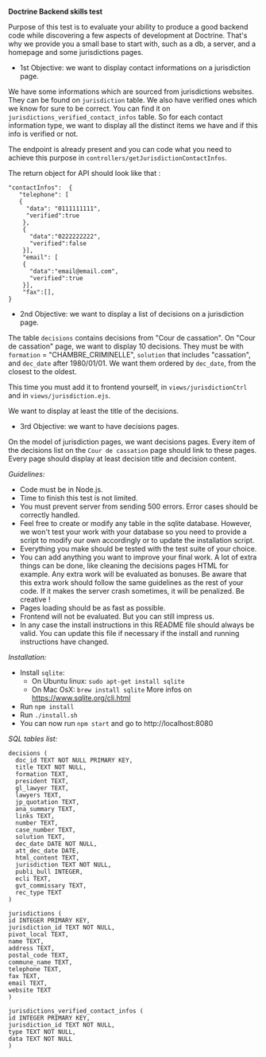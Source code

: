**Doctrine Backend skills test**

Purpose of this test is to evaluate your ability to produce a good backend code while discovering a few aspects of development at Doctrine. That's why we provide you a small base to start with, such as a db, a server, and a homepage and some jurisdictions pages.

* 1st Objective: we want to display contact informations on a jurisdiction page.

We have some informations which are sourced from jurisdictions websites. They can be found on `jurisdiction` table. We also have verified ones which we know for sure to be correct. You can find it on `jurisdictions_verified_contact_infos` table. So for each contact information type, we want to display all the distinct items we have and if this info is verified or not.

The endpoint is already present and you can code what you need to achieve this purpose in `controllers/getJurisdictionContactInfos`.

The return object for API should look like that :
```
"contactInfos":  {
   "telephone": [
   {
     "data": "0111111111",
     "verified":true
    },
    {
      "data":"0222222222",
      "verified":false
    }],
    "email": [
    {
      "data":"email@email.com",
      "verified":true
    }],
    "fax":[],
}
```

* 2nd Objective: we want to display a list of decisions on a jurisdiction page.

The table `decisions` contains decisions from "Cour de cassation".
On "Cour de cassation" page, we want to display 10 decisions. They must be with `formation` = "CHAMBRE_CRIMINELLE", `solution` that includes "cassation", and `dec_date` after 1980/01/01. We want them ordered by `dec_date`, from the closest to the oldest.

This time you must add it to frontend yourself, in `views/jurisdictionCtrl` and in `views/jurisdiction.ejs`.

We want to display at least the title of the decisions.

* 3rd Objective: we want to have decisions pages.

On the model of jurisdiction pages, we want decisions pages. Every item of the decisions list on the `Cour de cassation` page should link to these pages.
Every page should display at least decision title and decision content.

*Guidelines:*
- Code must be in Node.js.
- Time to finish this test is not limited.
- You must prevent server from sending 500 errors. Error cases should be correctly handled.
- Feel free to create or modify any table in the sqlite database. However, we won't test your work with your database so you need to provide a script to modify our own accordingly or to update the installation script.
- Everything you make should be tested with the test suite of your choice.
- You can add anything you want to improve your final work. A lot of extra things can be done, like cleaning the decisions pages HTML for example. Any extra work will be evaluated as bonuses. Be aware that this extra work should follow the same guidelines as the rest of your code. If it makes the server crash sometimes, it will be penalized. Be creative !
- Pages loading should be as fast as possible.
- Frontend will not be evaluated. But you can still impress us.
- In any case the install instructions in this README file should always be valid. You can update this file if necessary if the install and running instructions have changed.

*Installation:*
  - Install `sqlite`:
    - On Ubuntu linux:
      `sudo apt-get install sqlite`
    - On Mac OsX:
      `brew install sqlite`
    More infos on https://www.sqlite.org/cli.html
  - Run `npm install`
  - Run `./install.sh`
  - You can now run `npm start` and go to http://localhost:8080

*SQL tables list:*
  ```
  decisions (
    doc_id TEXT NOT NULL PRIMARY KEY,
    title TEXT NOT NULL,
    formation TEXT,
    president TEXT,
    gl_lawyer TEXT,
    lawyers TEXT,
    jp_quotation TEXT,
    ana_summary TEXT,
    links TEXT,
    number TEXT,
    case_number TEXT,
    solution TEXT,
    dec_date DATE NOT NULL,
    att_dec_date DATE,
    html_content TEXT,
    jurisdiction TEXT NOT NULL,
    publi_bull INTEGER,
    ecli TEXT,
    gvt_commissary TEXT,
    rec_type TEXT
)
```

```
jurisdictions (
id INTEGER PRIMARY KEY,
jurisdiction_id TEXT NOT NULL,
pivot_local TEXT,
name TEXT,
address TEXT,
postal_code TEXT,
commune_name TEXT,
telephone TEXT,
fax TEXT,
email TEXT,
website TEXT
)
```

```
jurisdictions_verified_contact_infos (
id INTEGER PRIMARY KEY,
jurisdiction_id TEXT NOT NULL,
type TEXT NOT NULL,
data TEXT NOT NULL
)
```
